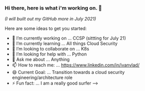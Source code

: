 ### Hi there, here is what i'm working on. 👋
*(I will built out my GitHub more in July 2021)*

Here are some ideas to get you started:

- 🔭 I’m currently working on ... CCSP (sittting for July 21)
- 🌱 I’m currently learning ... All things Cloud Security
- 👯 I’m looking to collaborate on ... K8s 
- 🤔 I’m looking for help with ... Python
- 💬 Ask me about ... Anything
- 📫 How to reach me: ... https://www.linkedin.com/in/ivanvlad/
- 😄 Current Goal: ... Transition towards a cloud security engineering/architecture role
- ⚡ Fun fact: ... I am a really good surfer
-->
